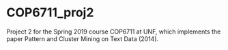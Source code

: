 # COP6711_proj2
Project 2 for the Spring 2019 course COP6711 at UNF, which implements the paper Pattern and Cluster Mining on Text Data (2014).
